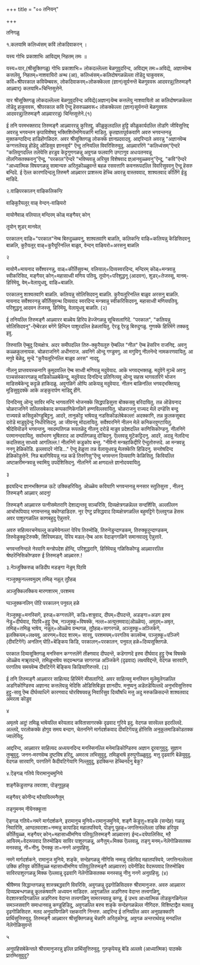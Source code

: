 +++
title = "०० तनियन्"

+++

तनिगळु

१.कलयामि कलिध्वंसम् कविं लोकदिवाकरन् ।

यस्य गोभिः प्रकाशाभिः आविद्यम् निहतम् तमः ॥



यस्य=यार,\(श्रीसूक्तिगळु\) गोभिः प्रकाशाभिः= लोकदल्लॆल्ला बॆळगुवुदरिन्द, अविद्यम् तमः=अविद्यॆ, अज्ञानवॆम्ब कत्तलॆयु, निहतम्=नाशवायिरो अन्थ \(आ\), कलिध्वंसम्=कलिदोषगळन्नॆल्ला तॊडॆदु घाकुववरू, कविं=श्रीपरकाल कवियॆम्बवरू, लोकदिवाकरम्=लोकक्कॆल्ला \(ज्ञान\)सूर्यनन्तॆ बॆळगुववरू आदवरन्नु\(तिरुमङ्गै आऴ्वार्\) कलयामि=चिन्तिसुत्तेनॆ.



यार श्रीसूक्तिगळु लोकदल्लॆल्ला बॆळगुवुदरिन्द अविद्यॆ\(अज्ञान\)यॆम्ब कत्तलॆयु नाशवायितो आ कलिदोषगळन्नॆल्ला तॊडॆदु हाकुववरू, श्रीपरकाल कवि ऎन्दु हॆसरुळ्ळवरू< लोकक्कॆल्ला \(ज्ञान\)सूर्यनन्तॆ बॆळगुववरू आदवरन्नु\)तिरुमङ्गै आऴ्वाररन्नु\) चिन्तिसुत्तेनॆ.\(१\)



ई तनि परमभक्तराद तिरुमङ्गै आऴ्वाररन्नु कुरितद्दु. कीळुकुलदल्लि हुट्टि कीळुकार्यदल्लि तॊडगि जीविसुत्तिद्द अवरन्नु भगवन्तन कृपाविशेषवु भक्तिशिरोमणियन्नागि माडितु. कॄतज्ञतापूर्वकवागि अवरु भगवन्तनन्नु मुक्तकण्ठदिन्द हाडिहॊगळिदरु. अवर श्रीसूक्तिगळु लोकक्कॆ ज्ञानप्रदवादवु. आद्दरिन्दले अवरन्नु "अज्ञानवॆम्ब कग्गत्तलॆयन्नु हॊडॆदु ओडिसुव ज्ञानसूर्य" ऎन्दु तनियल्लि विवरिसिरुवुदु. आऴ्वाररिगॆ "कलिध्वंसम्"ऎन्दरॆ "कलियुगदल्लि तलॆयॆत्ति हरडुव कॆट्टगुणगळन्नू अवुगळ फलवागि उण्टागुव अधःपतनवन्नू तॊलगिसतक्कवनु"ऎन्दू, "परकाल"ऎन्दरॆ "भविष्यवन्नु अरियुव विशेषवाद ज्ञ्आनवुळ्ळवनु"ऎन्दू, "कवि"ऎन्दरॆ "आध्यात्मिक विषयगळन्नु सामान्यरु अरितुकॊळ्ळुवन्तॆ बहळ रसवत्तागि कवनरूपदल्लि विवरिसुववनु ऎन्दू हॆसरु बन्दिदॆ. ई ऎल्ल कारणदिन्दलू तिरुमगै आऴ्वारर प्राशस्त्य हॆच्चि अवरन्नु वास्तववाद, शाश्वतवाद कीर्तिगॆ ईडु माडिदॆ.



२.वाऴिपरकालन् वाऴिकलिकन्ऱि

वाऴिकुऱैयलूर् वाऴ् वेन्दन्-वाऴियरो

मायोनैवाळ् वलियाल् मन्दिरम् कॊळ् मङ्गैयर् कोन्

तूयोन् शुडर् मानवेल्



परकालन् वाऴि="परकाल"नॆम्ब बिरुदुळ्ळवनु, शाश्वतवागि बाळलि, कलिकन्ऱि वाऴि=कलियन्नु कॆडिसिदवनु बाळलि, कुऱैयलूर् वाऴ्=कुरैयूरिनल्लि बाळुव, वेन्दन् वाऴियरो=अरसनु बाळलि



२

मायोनै=मायनाद सर्वेश्वरनन्नु, वाळ्=कीर्तिसुवन्थ, वलियाल्=दिव्यस्वरदिन्द, मन्दिरम् कॊळ्=मन्त्रवन्नु स्वीकरिसिद, मङ्गैयर् कोन्=महासाध्वी मणिय पतियू, तूयोन्=परिशुद्धनू \(आदवन\), शुडर्=तेजस्सू, मानम्-हिरिमॆयू, वेम्=वेलायुधवू, वाऴि=बाळलि.



परकालनु शाश्वतवागि बाळलि. कलियन्नु सोलिसिदवनु बाळलि. कुरैयलूरिनल्लि बाळुव अरसनु बाळलि. मायनाद सर्वेश्वरनन्नु कीर्तिसुवन्थ दिव्यवाद स्वरदिन्द मन्त्रवन्नु स्वीकरिसिदवनू, महासाध्वी मणियपतियू. परिशुद्धनू आदवन तेजस्सू, हिरिमॆयू, वेलायुधवू बाळलि. \(२\)



ई तनियल्लि तिरुमङ्गै आऴ्वारर बाळ्वॆय हिरिय हॆज्जॆगळन्नु सूचिसलागिदॆ. "परकाल", "कलियन्नु सोलिसिदवनु"-ऎम्बॆरडर बगॆगॆ हिन्दिन पाशुरदल्लि हेळलायितु. ऎरडू ऎरडु बिरुदुगळु. गुणक्कॆ हिरिमॆगॆ तक्कवु इवु.



तिरुवालि ऎम्बुदु दिव्यक्षेत्र. अदर समीपदल्लि तिरु-क्कुरैयलूरु ऎम्बल्लि "नील" ऎम्ब हॆसरिन राजनिद्द. अवनु कळ्ळकुलनायक. चोळराजनिगॆ अधीनराज. अवनिगॆ ऒन्दु गण्डुमगु. आ मगुविगू नीलनॆन्दे नामकरणवायितु. आ मगुवे बॆळॆदु, मुन्दॆ "कुरैयलूरिनल्लि बाळुव अरस" नादद्दु.



नीलनु प्राप्तवयस्कनागि कुमुदवल्लि ऎम्ब साध्वी मणियन्नु मदुवॆयाद. आकॆ भगवद्भक्तळु. मदुवॆगॆ मुञ्चॆ अवनु पञ्चसंस्कारगळन्नु माडिकॊळ्ळबेकॆन्दू, मदुवॆयाद दिनदिन्द प्रतिनित्यवू ऒन्दु सहस्र भागवतरिगॆ भोजन माडिसबेकॆन्दू कट्टळॆ हाकिदळु. अवुगळिगॆ ऒप्पि आकॆयन्नु मदुवॆयाद. नीलन बाळिनल्लि भगवद्भक्तियन्नु मूडिसुवुदक्कॆ आकॆ अङ्कुरार्पण माडिद्दु हीगॆ.



दिनदिनवू ऒन्दु साविर मन्दि भागवतरिगॆ भोजनक्कॆ सिद्धपडिसुत्ता बॊक्कसवु बरिदायितु. तन्न ऒडॆयनाद चोळराजनिगॆ सल्लिसबेकाद कप्पकाणिकॆगळिगॆ हण्णविल्लवायितु. चोळराजनु राज्यद मेलॆ दण्डॆत्ति बन्दु राज्यवन्ने कसिदुकॊण्डुबिट्टनु. आदरॆ, तानुकॊट्ट भाषॆयन्नु नडसिकॊडलेबेकल्ल\! अदक्कागि, तन्न कुलकसुबाद दरोडॆ माडुवुदॆन्दु निर्धरिसिदनु. आ जीवनवू मॊदलायितु. सर्वेश्वरनिगॆ नीलन मेलॆ कनिकरवुण्टायितु. श्रीदेवियॊडनॆ भगवन्तनु, नवदम्पतिगळ रूपतळॆदु नीलनु दरोडॆ माडुव प्रदेशदल्लि काणिसिकॊण्डनु. नीलनिगॆ परमानन्दवायितु. सर्वाभरण भूषितराद आ दम्पतिगळन्नु दोचिदनु. ऎल्लवन्नू मूटॆकट्टिदनु. आदरॆ, अदन्नु नॆलदिन्द कदलिसलु साध्यवे आगलिल्ल.\! नीलनिगॆ कडुकोप बन्तु. "नीवेनो मन्त्रहाकिद्दीरि ऎन्दुतोरुत्तदॆ. आ मन्त्रवन्नु ननगू हेळिकॊडि. इल्लवादरॆ नोडि..." ऎन्दु हेळुत्ता तन्न वेलायुधवन्नू मेलक्कॆत्ति हिडिदनु. सन्तोषदिन्द हेळिकॊडुत्तेनॆ. निन्न बलगिवियन्नु नन्न कडॆ तिरुगिसु"ऎन्दु भगवन्तन दिव्यवाणि केळिसितु. किवियल्लि अष्टाक्षरीमन्त्रवन्नु स्वामियु उपदेशिसिदनु. नीलनिगॆ आ क्षणदल्ले ज्ञानोदयवायितु.



३

हृदयदिन्द ज्ञानभक्तिगळ ऊटॆ उक्किहरियितु. ऒळ्ळॆय कवियागि भगवन्तनन्नु मनसार स्तुतिसुत्ता , नीलनु तिरुमङ्गै आऴ्वार् आदनु\!



तिरुमङ्गै आऴ्वाररु पत्नीसमेतरागि देशाद्यन्तवू सञ्चरिसि, दिव्यक्षेत्रगळन्नॆल्ल सन्दर्शिसि, अल्लल्लिन आर्चारूपियाद भगवन्तनन्नु क्कॊण्डाडिदरु. नूर ऎण्टु प्रसिद्धवाद दिव्यक्षेत्रगळल्लि बहुमट्टिगॆ ऎल्लवुगळ हॆसरू अवर पाशुरगळल्लि काणबहुदु ऎन्नुत्तारॆ.



अवरु सहित्यरचनॆयल्लू कडमॆयेनल्ल\! पॆरिय तिरुमॊऴि, तिरुनॆडुन्दाण्डकम्, तिरुक्कूऱुन्दाण्डकम्, तिरुवेऴुक्कूटॆरुक्कै, शिरियमडल्, पॆरिय मडल्-ऎम्ब आरू वेदाङ्गगळिगॆ समानवादवु ऎन्नुत्तारॆ.



भगवन्तनिन्दले नेरवागि मन्त्रोपदेश हॊन्दि, परिशुद्धरागि, हिरिमॆयन्नु गळिसिकॊण्डु आऴ्वाररल्लि श्रेष्ठरॆनिसिकॊण्डवरु ई तिरुमङ्गै आऴ्वररु.\!



३.नॆञ्जुक्किरुळ् कडिदीप मडङ्गा नॆडुम् पिऱवि

नञ्जुक्कुनल्लवमुदम् तमिऴ् नन्नूल् तुऱैहळ्

अञ्जुक्किलक्किय मारणशारम् ,परशमय

प्पञ्जुक्कनलिन् पॊऱि परकालन् पनुवल् हळे



नॆञ्जुक्कू=मनस्सिगॆ, इरुळ्=कग्गत्तलॆगॆ, कडि=शत्रुवाद, दीपम्=दीपदन्तॆ, अडङ्गा=अडग इरुव नॆडु=दीर्घवाद, पिऱवि=हुट्टू ऎम्ब, नञ्जुक्कू=विषक्कॆ, नल्ल=अत्युत्तमवाद\(ऒळ्ळॆय\), अमुदम्=अमृत, तमिऴ्=तमिळु भाषॆय, नन्नूल्=ऒळ्ळॆय ग्रन्थगळ, तुऱैहळ्=सागरगळॆ, अञ्जुक्कू=अञ्जिकॆगॆ, इलक्कियम्=लक्ष्यवु, आरणम्=वेदद शारम्= सारवु, परशमयम्=परगतिय कालवॆम्ब, पञ्जुक्कू=पञ्जिगॆ \(दीवटिगॆगॆ\) अनलिन् पॊऱि=बॆङ्किय किडि, परकालन्=परकालन, पनुवल् हळे=दिव्यसूक्तिगळे.



परकाल दिव्यसूक्तिगळु मनस्सिन कग्गत्तलॆगॆ तीक्ष्णवाद दीपदन्तॆ, कडॆगाणदॆ इरुव दीर्घवाद हुट्टु ऎम्ब विषक्कॆ ऒळ्ळॆय मॠतदन्तॆ, तमिळुभाषॆय सद्ग्रन्थगळ सागरगळ अञ्जिकॆगॆ \(दृढवाद\) लक्ष्यविद्दन्तॆ, वेदगळ सारवागि, परगतिय समयवॆम्ब दीवटिगॆगॆ बॆङ्किय किडियागिरुत्तवॆ. \(३\)



ई तनि तिरुमङ्गै आऴ्वारर साहित्यद हिरिमॆगॆ मीसलागिदॆ. अवर साहित्यवु मनस्सिन मूलॆमूलॆगळल्लि अडगिकॊण्डिरुव अज्ञानद कत्तलॆयन्नु भेदिसि ओडिसिबिडुव ज्ञानदीप. मनुष्यनु अडॆतडॆयिल्लदॆ अनुभविसुत्तिरुव हुट्टु-सावु ऎम्ब दीर्घव्याधिगॆ कारणवाद घोरविषयवन्नु निवारिसुव दिव्यौषधि मत्तु अदु मरुकळिसदन्तॆ शाश्वतवाद अमरत्व कॊडुव



४

अमृतवे अदु\! तमिळू भाषॆयल्लि बरॆयलाद कवितासागरक्कॆ दृढवाद गुरिये इदु. वेदगळ सारवॆल्ल इदरल्लिदॆ. अल्लदॆ, परलोकक्कॆ होगुव समय बन्दाग, चेतननिगॆ मार्गदर्शकवाद दीवटिगॆयन्नु हॊत्तिसि अनुकूलमाडिकॊडतक्क ज्वालॆयिदु.



आद्दरिन्द, आऴ्वारर साहित्यद अध्ययनदिन्द मनस्सिनल्लि मनॆमाडिकॊण्डिरुव अज्ञान दूरवागुवुदु. सुज्ञान तुम्बुवुदु. जनन-मरणवॆम्ब दुष्टविष हरिदु, अमरत्व लभिसुवुदु. तमिळुभाषॆ हुरुपुगॊळ्ळुवुदु. मत्तु दृढवागि बॆळॆयुवुदु. वेदगळ सारवागि, परगतिगॆ कैदीवटिगॆयागि निल्लुवुदु, इदक्किन्त हॆच्चिनदेनु बेकु?



४.ऎङ्गळ् गतिये यिरामानुचमुनिये

शङ्गैकॆडुत्ताण्ड तवराशा, पॊङ्गुपुहऴ्

मङ्गैयर् कोनीन्द मऱैयायिरमनैत्तुम्

तङ्गुमनम् नीयॆनक्कूत्ता



ऎङ्गळ् गतिये=नमगॆ मार्गदर्शकने, इरामानुच मुनिये=रामानुजमुनिये, शङ्गै कॆडुत्तु=शङ्कॆ \(सन्देह\) गळन्नु निवारिसि, आण्दतवराशा=नम्मन्नु कापाडिद महातपस्विये, पॊङ्गु पुहऴ्=जगत्तिनल्लॆल्ला उक्कि हरियुव कीर्तियुळ्ळ, मङ्गैयर् कोन्=महासाध्वीमणिय पतियु\(तिरुमङ्गै आऴ्वाररु\) ईन्द=दयॆपालिसिद, मऱै आयिरम्=वेदरूपवाद तिरुमॊऴिय साविर पाशुरगळन्नू, अनैत्तुम्=मिक्क ऎल्लवन्नू, तङ्गु मनम्=नॆलॆगॊळिसतक्क मनस्सन्नु, नी=नीनु, ऎनक्कु ता=ननगॆ अनुग्रहिसु.



नमगॆ मार्गदर्शकने, रामानुज मुनिये, शङ्कॆ, सन्देहगळन्नु नीगिसि नम्मन्नु रक्षिसिद महातपस्विये, जगत्तिनल्लॆल्ला उक्कि हरियुव कीर्तियुळ्ळ महासाध्वीमणिय पतियु\(तिरुमङ्गै आऴ्वाररु\) दयॆनीडिद वेदरूपवाद तिरुमॊऴिय साविरपाशुरगळन्नु मिक्क ऎल्लवन्नू दृढवागि नॆलॆगॊळिसतक्क मनस्सन्नु नीनु ननगॆ अनुग्रहिसु. \(४\)



श्रीवैष्णव सिद्धान्तगळन्नु शास्त्रबद्धवागि विवरिसि, अवुगळन्नु दृढगॊळिसिदवरु श्रीरामानुजरु. अवरु आऴ्वारर दिव्यप्रबन्धगळन्नू कूलकंषवागि अध्ययन माडिदरु. अवुगळल्लि अडगिरुव वेदान्त तत्त्वगळिगू, वेदशास्त्रादिगळल्लि अडगिरुव वेदान्त तत्त्वगळिगू सामरस्यवन्नु कण्डु, ई उभय आध्यात्मिक तॊडकुगळिगॆल्ल समञ्जसवागि समाधानवन्नु कण्डुहिडिदु, अवुगळल्लि बरुव शङ्कॆ सन्देहगळन्नॆल्ल नीगिदरु. विशिष्टाद्वैत मतवन्नु दृढगॊळिसिदरु. मतद अनुयायिगळिगॆ रक्षकरागि निन्तरु. आद्दरिन्द ई तनियल्लि अवर अनुग्रहक्कागि प्रार्थिसुत्तिरुवुदु. तिरुमङ्गै आऴ्वारर श्रीसूक्तिगळन्नु चॆन्नागि अरितुकॊण्डु, अवुगळ अन्तरार्थवन्नु मनदल्लि नॆलॆगॊळिसुवन्तॆ



५

अनुग्रहिसबेकॆन्तले श्रीरामानुजरन्नु इल्लि प्रार्थिसुत्तिरुवुदु. गुरुकृपॆयन्नु बेडि अल्लवे \(आध्यात्मिक\) पाठक्कॆ प्रारम्भिसुवुदु?
